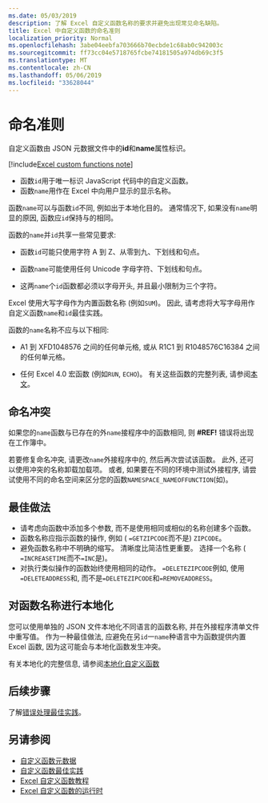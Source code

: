 ```yaml
---
ms.date: 05/03/2019
description: 了解 Excel 自定义函数名称的要求并避免出现常见命名缺陷。
title: Excel 中自定义函数的命名准则
localization_priority: Normal
ms.openlocfilehash: 3abe04eebfa703666b70ecbde1c68ab0c942003c
ms.sourcegitcommit: ff73cc04e5718765fcbe74181505a974db69c3f5
ms.translationtype: MT
ms.contentlocale: zh-CN
ms.lasthandoff: 05/06/2019
ms.locfileid: "33628044"
---
```

# <a name="naming-guidelines"></a>命名准则

自定义函数由 JSON 元数据文件中的**id**和**name**属性标识。

[!include[Excel custom functions note](../includes/excel-custom-functions-note.md)]

- 函数`id`用于唯一标识 JavaScript 代码中的自定义函数。 
- 函数`name`用作在 Excel 中向用户显示的显示名称。 

函数`name`可以与函数`id`不同, 例如出于本地化目的。 通常情况下, 如果没有`name`明显的原因, 函数应`id`保持与的相同。

函数的`name`并`id`共享一些常见要求:

- 函数`id`可能只使用字符 A 到 Z、从零到九、下划线和句点。

- 函数`name`可能使用任何 Unicode 字母字符、下划线和句点。

- 这两`name`个`id`函数都必须以字母开头, 并且最小限制为三个字符。

Excel 使用大写字母作为内置函数名称 (例如`SUM`)。 因此, 请考虑将大写字母用作自定义函数`name`和`id`最佳实践。

函数的`name`名称不应与以下相同:

- A1 到 XFD1048576 之间的任何单元格, 或从 R1C1 到 R1048576C16384 之间的任何单元格。

- 任何 Excel 4.0 宏函数 (例如`RUN`, `ECHO`)。  有关这些函数的完整列表, 请参阅[本文](https://www.microsoft.com/en-us/download/details.aspx?id=1465)。

## <a name="naming-conflicts"></a>命名冲突

如果您的`name`函数与已存在的外`name`接程序中的函数相同, 则 **#REF!** 错误将出现在工作簿中。

若要修复命名冲突, 请更改`name`外接程序中的, 然后再次尝试该函数。 此外, 还可以使用冲突的名称卸载加载项。 或者, 如果要在不同的环境中测试外接程序, 请尝试使用不同的命名空间来区分您的函数`NAMESPACE_NAMEOFFUNCTION`(如)。

## <a name="best-practices"></a>最佳做法

- 请考虑向函数中添加多个参数, 而不是使用相同或相似的名称创建多个函数。
- 函数名称应指示函数的操作, 例如 ( `=GETZIPCODE`而不是) `ZIPCODE`。
- 避免函数名称中不明确的缩写。 清晰度比简洁性更重要。 选择一个名称 ( `=INCREASETIME`而不`=INC`是)。
- 对执行类似操作的函数始终使用相同的动作。 `=DELETEZIPCODE`例如, 使用`=DELETEADDRESS`和, 而不是`=DELETEZIPCODE`和`=REMOVEADDRESS`。

## <a name="localizing-function-names"></a>对函数名称进行本地化

您可以使用单独的 JSON 文件本地化不同语言的函数名称, 并在外接程序清单文件中重写值。 作为一种最佳做法, 应避免在另`id`一`name`种语言中为函数提供内置 Excel 函数, 因为这可能会与本地化函数发生冲突。

有关本地化的完整信息, 请参阅[本地化自定义函数](custom-functions-localize.md)

## <a name="next-steps"></a>后续步骤
了解[错误处理最佳实践](custom-functions-errors.md)。

## <a name="see-also"></a>另请参阅

* [自定义函数元数据](custom-functions-json.md)
* [自定义函数最佳实践](custom-functions-best-practices.md)
* [Excel 自定义函数教程](../tutorials/excel-tutorial-create-custom-functions.md)
* [Excel 自定义函数的运行时](custom-functions-runtime.md)
